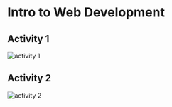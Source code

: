 # Intro to Web Development

## Activity 1
![activity 1](https://github.com/mgbaybay/mgbaybay-kodego/blob/main/01.%20Intro%20to%20Web%20Development/1.png)

## Activity 2
![activity 2](https://github.com/mgbaybay/mgbaybay-kodego/blob/main/01.%20Intro%20to%20Web%20Development/2.png)

